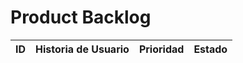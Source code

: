 # Product Backlog

| ID | Historia de Usuario | Prioridad | Estado |
|----|----------------------|-----------|--------|
